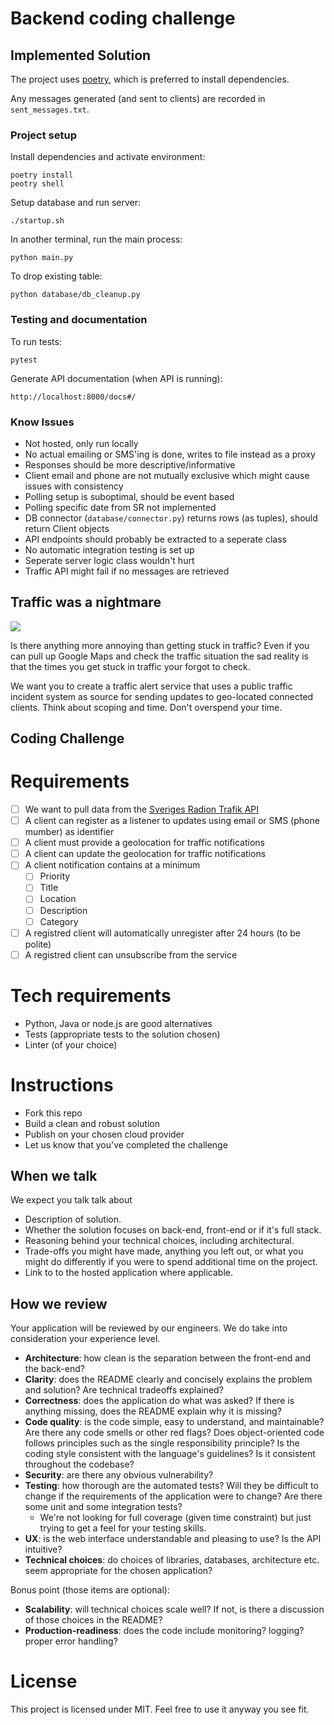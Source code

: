 # Backend coding challenge

## Implemented Solution

The project uses [poetry](https://python-poetry.org/), which is preferred to install dependencies.

Any messages generated (and sent to clients) are recorded in `sent_messages.txt`.

### Project setup

Install dependencies and activate environment:

```
poetry install
peotry shell
```

Setup database and run server:

```
./startup.sh
```

In another terminal, run the main process:

```
python main.py
```

To drop existing table:

```
python database/db_cleanup.py
```

### Testing and documentation

To run tests:

```
pytest
```

Generate API documentation (when API is running):

```
http://localhost:8000/docs#/
```

### Know Issues

- Not hosted, only run locally
- No actual emailing or SMS'ing is done, writes to file instead as a proxy
- Responses should be more descriptive/informative
- Client email and phone are not mutually exclusive which might cause issues with consistency
- Polling setup is suboptimal, should be event based
- Polling specific date from SR not implemented
- DB connector (`database/connector.py`) returns rows (as tuples), should return Client objects
- API endpoints should probably be extracted to a seperate class
- No automatic integration testing is set up
- Seperate server logic class wouldn't hurt
- Traffic API might fail if no messages are retrieved

## Traffic was a nightmare

![](https://images.unsplash.com/photo-1518558406542-3dc7f0e69a40?ixid=MXwxMjA3fDB8MHxwaG90by1wYWdlfHx8fGVufDB8fHw%3D&ixlib=rb-1.2.1&auto=format&fit=crop&w=3750&q=80)

Is there anything more annoying than getting stuck in traffic? Even if you can pull up Google Maps and check the traffic situation the sad reality is that the times you get stuck in traffic your forgot to check.

We want you to create a traffic alert service that uses a public traffic incident system as source for sending updates to geo-located connected clients.
Think about scoping and time. Don't overspend your time.

## Coding Challenge

# Requirements

- [ ] We want to pull data from the [ Sveriges Radion Trafik API](https://sverigesradio.se/api/documentation/v2/metoder/trafik.html)
- [ ] A client can register as a listener to updates using email or SMS (phone mumber) as identifier
- [ ] A client must provide a geolocation for traffic notifications
- [ ] A client can update the geolocation for traffic notifications
- [ ] A client notification contains at a minimum
  - [ ] Priority
  - [ ] Title
  - [ ] Location
  - [ ] Description
  - [ ] Category
- [ ] A registred client will automatically unregister after 24 hours (to be polite)
- [ ] A registred client can unsubscribe from the service

# Tech requirements

- Python, Java or node.js are good alternatives
- Tests (appropriate tests to the solution chosen)
- Linter (of your choice)

# Instructions

- Fork this repo
- Build a clean and robust solution
- Publish on your chosen cloud provider
- Let us know that you've completed the challenge

## When we talk

We expect you talk talk about

- Description of solution.
- Whether the solution focuses on back-end, front-end or if it's full stack.
- Reasoning behind your technical choices, including architectural.
- Trade-offs you might have made, anything you left out, or what you might do differently if you were to spend additional time on the project.
- Link to to the hosted application where applicable.

## How we review

Your application will be reviewed by our engineers. We do take into consideration your experience level.

- **Architecture**: how clean is the separation between the front-end and the back-end?
- **Clarity**: does the README clearly and concisely explains the problem and solution? Are technical tradeoffs explained?
- **Correctness**: does the application do what was asked? If there is anything missing, does the README explain why it is missing?
- **Code quality**: is the code simple, easy to understand, and maintainable? Are there any code smells or other red flags? Does object-oriented code follows principles such as the single responsibility principle? Is the coding style consistent with the language's guidelines? Is it consistent throughout the codebase?
- **Security**: are there any obvious vulnerability?
- **Testing**: how thorough are the automated tests? Will they be difficult to change if the requirements of the application were to change? Are there some unit and some integration tests?
  - We're not looking for full coverage (given time constraint) but just trying to get a feel for your testing skills.
- **UX**: is the web interface understandable and pleasing to use? Is the API intuitive?
- **Technical choices**: do choices of libraries, databases, architecture etc. seem appropriate for the chosen application?

Bonus point (those items are optional):

- **Scalability**: will technical choices scale well? If not, is there a discussion of those choices in the README?
- **Production-readiness**: does the code include monitoring? logging? proper error handling?

# License

This project is licensed under MIT. Feel free to use it anyway you see fit.
